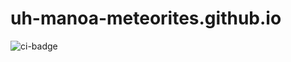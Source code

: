 # uh-manoa-meteorites.github.io
![ci-badge](https://github.com/uh-manoa-meteorites/nonprofit-project-template/workflows/ci-nonprofit-project-template/badge.svg)
